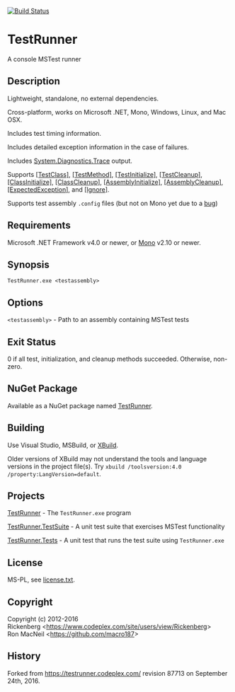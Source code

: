 [![Build Status](https://travis-ci.org/macro187/testrunner.svg?branch=master)](https://travis-ci.org/macro187/testrunner)



TestRunner
==========

A console MSTest runner


Description
-----------

Lightweight, standalone, no external dependencies.

Cross-platform, works on Microsoft .NET, Mono, Windows, Linux, and Mac OSX.

Includes test timing information.

Includes detailed exception information in the case of failures.

Includes [System.Diagnostics.Trace](https://msdn.microsoft.com/en-us/library/system.diagnostics.trace\(v=vs.110\).aspx)
output.

Supports
[\[TestClass\]](https://msdn.microsoft.com/en-us/library/microsoft.visualstudio.testtools.unittesting.testclassattribute.aspx),
[\[TestMethod\]](https://msdn.microsoft.com/en-us/library/microsoft.visualstudio.testtools.unittesting.testmethodattribute.aspx),
[\[TestInitialize\]](https://msdn.microsoft.com/en-us/library/microsoft.visualstudio.testtools.unittesting.testinitializeattribute.aspx),
[\[TestCleanup\]](https://msdn.microsoft.com/en-us/library/microsoft.visualstudio.testtools.unittesting.testcleanupattribute.aspx),
[\[ClassInitialize\]](https://msdn.microsoft.com/en-us/library/microsoft.visualstudio.testtools.unittesting.classinitializeattribute.aspx),
[\[ClassCleanup\]](https://msdn.microsoft.com/en-us/library/microsoft.visualstudio.testtools.unittesting.classcleanupattribute.aspx),
[\[AssemblyInitialize\]](https://msdn.microsoft.com/en-us/library/microsoft.visualstudio.testtools.unittesting.assemblyinitializeattribute.aspx),
[\[AssemblyCleanup\]](https://msdn.microsoft.com/en-us/library/microsoft.visualstudio.testtools.unittesting.assemblycleanupattribute.aspx),
[\[ExpectedException\]](https://msdn.microsoft.com/en-us/library/microsoft.visualstudio.testtools.unittesting.expectedexceptionattribute.aspx),
and
[\[Ignore\]](https://msdn.microsoft.com/en-us/library/microsoft.visualstudio.testtools.unittesting.ignoreattribute.aspx).

Supports test assembly `.config` files (but not on Mono yet due to a
[bug](https://bugzilla.xamarin.com/show_bug.cgi?id=15741))


Requirements
------------

Microsoft .NET Framework v4.0 or newer, or [Mono](http://www.mono-project.com/) v2.10 or newer.


Synopsis
--------

    TestRunner.exe <testassembly>


Options
-------

`<testassembly>` - Path to an assembly containing MSTest tests


Exit Status
-----------

0 if all test, initialization, and cleanup methods succeeded.  Otherwise, non-zero.


NuGet Package
-------------

Available as a NuGet package named [TestRunner](https://www.nuget.org/packages/TestRunner/).


Building
--------

Use Visual Studio, MSBuild, or [XBuild](http://www.mono-project.com/docs/tools+libraries/tools/xbuild/).

Older versions of XBuild may not understand the tools and language versions in the project file(s).
Try `xbuild /toolsversion:4.0 /property:LangVersion=default`.


Projects
--------

[TestRunner](TestRunner) - The `TestRunner.exe` program

[TestRunner.TestSuite](TestRunner.TestSuite) - A unit test suite that exercises MSTest functionality

[TestRunner.Tests](TestRunner.Tests) - A unit test that runs the test suite using `TestRunner.exe`


License
-------

MS-PL, see [license.txt](license.txt).


Copyright
---------

Copyright (c) 2012-2016  
Rickenberg \<<https://www.codeplex.com/site/users/view/Rickenberg>\>  
Ron MacNeil \<<https://github.com/macro187>\>  


History
-------

Forked from <https://testrunner.codeplex.com/> revision 87713 on September 24th, 2016.
